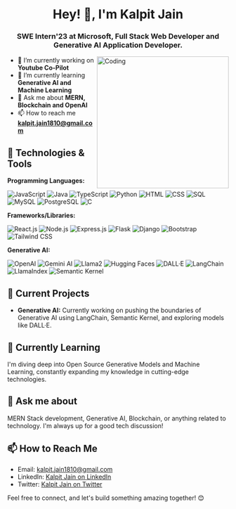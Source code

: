 <h1 align="center">Hey! 👋,  I'm Kalpit Jain</h1>
<h3 align="center">SWE Intern'23 at Microsoft, Full Stack Web Developer and Generative AI Application Developer.</h3>
<img
  align="right"
  alt="Coding"
  width="300"
  src="https://miro.medium.com/v2/resize:fit:1360/format:webp/1*zVnWJtyGOX_kUIDm6ccCfQ.gif"
/>


- 🔭 I’m currently working on **Youtube Co-Pilot**
- 🌱 I’m currently
learning **Generative AI **and** Machine Learning** 
- 💬 Ask me about **MERN, Blockchain and OpenAI** 
- 📫 How to reach me **kalpit.jain1810@gmail.com**

## 🔧 Technologies & Tools

**Programming Languages:**

![JavaScript](https://img.shields.io/badge/-JavaScript-F7DF1E?logo=javascript&logoColor=white&style=flat)
![Java](https://img.shields.io/badge/-Java-007396?logo=java&logoColor=white&style=flat)
![TypeScript](https://img.shields.io/badge/-TypeScript-3178C6?logo=typescript&logoColor=white&style=flat)
![Python](https://img.shields.io/badge/-Python-3776AB?logo=python&logoColor=white&style=flat)
![HTML](https://img.shields.io/badge/-HTML-E34F26?logo=html5&logoColor=white&style=flat)
![CSS](https://img.shields.io/badge/-CSS-1572B6?logo=css3&logoColor=white&style=flat)
![SQL](https://img.shields.io/badge/-SQL-4479A1?logo=sql&logoColor=white&style=flat)
![MySQL](https://img.shields.io/badge/-MySQL-4479A1?logo=mysql&logoColor=white&style=flat)
![PostgreSQL](https://img.shields.io/badge/-PostgreSQL-336791?logo=postgresql&logoColor=white&style=flat)
![C](https://img.shields.io/badge/-C-A8B9CC?logo=c&logoColor=white&style=flat)


**Frameworks/Libraries:**

![React.js](https://img.shields.io/badge/-React.js-61DAFB?logo=react&logoColor=white&style=flat)
![Node.js](https://img.shields.io/badge/-Node.js-339933?logo=node.js&logoColor=white&style=flat)
![Express.js](https://img.shields.io/badge/-Express.js-000000?logo=express&logoColor=white&style=flat)
![Flask](https://img.shields.io/badge/-Flask-000000?logo=flask&logoColor=white&style=flat)
![Django](https://img.shields.io/badge/-Django-092E20?logo=django&logoColor=white&style=flat)
![Bootstrap](https://img.shields.io/badge/-Bootstrap-7952B3?logo=bootstrap&logoColor=white&style=flat)
![Tailwind CSS](https://img.shields.io/badge/-Tailwind_CSS-38B2AC?logo=tailwind-css&logoColor=white&style=flat)

**Generative AI:**

![OpenAI](https://img.shields.io/badge/-OpenAI-0082C3?logo=openai&logoColor=white&style=flat)
![Gemini AI](https://img.shields.io/badge/-Gemini_AI-3F49CC?logo=data:image/png;base64,iVBORw0KGgoAAAANSUhEUgAAAEAAAABACAYAAACqaXHeAAARWklEQ…)
![Llama2](https://img.shields.io/badge/-Llama2-FFA07A?logo=data:image/png;base64,iVBORw0KGgoAAAANSUhEUgAAAEAAAABACAYAAACqaXHeAAAQ4klEQ…)
![Hugging Faces](https://img.shields.io/badge/-Hugging_Faces-1766B3?logo=hugging-face&logoColor=white&style=flat)
![DALL·E](https://img.shields.io/badge/-DALL·E-000000?logo=data:image/png;base64,iVBORw0KGgoAAAANSUhEUgAAAEAAAABACAYAAACqaXHeAAAQLUlEQ…)
![LangChain](https://img.shields.io/badge/-LangChain-1E1E1E?logo=data:image/png;base64,iVBORw0KGgoAAAANSUhEUgAAAEAAAABACAYAAACqaXHeAAARyUlEQ…)
![LlamaIndex](https://img.shields.io/badge/-LlamaIndex-FFA07A?logo=data:image/png;base64,iVBORw0KGgoAAAANSUhEUgAAAEAAAABACAYAAACqaXHeAAAQ1klEQ…)
![Semantic Kernel](https://img.shields.io/badge/-Semantic_Kernel-6550E9?logo=data:image/png;base64,iVBORw0KGgoAAAANSUhEUgAAAEAAAABACAYAAACqaXHeAAARyUlEQ…)


## 🚀 Current Projects

- **Generative AI:** Currently working on pushing the boundaries of Generative AI using LangChain, Semantic Kernel, and exploring models like DALL·E.
  
## 🌱 Currently Learning

I'm diving deep into Open Source Generative Models and Machine Learning, constantly expanding my knowledge in cutting-edge technologies.

## 💬 Ask me about

MERN Stack development, Generative AI, Blockchain, or anything related to technology. I'm always up for a good tech discussion!

## 📫 How to Reach Me

- Email: [kalpit.jain1810@gmail.com](mailto:kalpit.jain1810@gmail.com)
- LinkedIn: [Kalpit Jain on LinkedIn](https://www.linkedin.com/in/kalpitjain1810/)
- Twitter: [Kalpit Jain on Twitter](https://twitter.com/kalpitjain1810)

Feel free to connect, and let's build something amazing together! 😊

